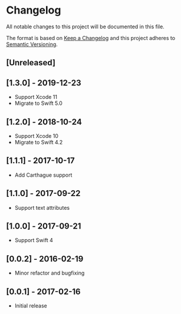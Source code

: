 # Changelog
All notable changes to this project will be documented in this file.

The format is based on [Keep a Changelog](http://keepachangelog.com/en/1.0.0/)
and this project adheres to [Semantic Versioning](http://semver.org/spec/v2.0.0.html).

## [Unreleased]

## [1.3.0] - 2019-12-23

- Support Xcode 11
- Migrate to Swift 5.0

## [1.2.0] - 2018-10-24

- Support Xcode 10
- Migrate to Swift 4.2

## [1.1.1] - 2017-10-17

- Add Carthague support

## [1.1.0] - 2017-09-22

- Support text attributes

## [1.0.0] - 2017-09-21

- Support Swift 4

## [0.0.2] - 2016-02-19

- Minor refactor and bugfixing

## [0.0.1] - 2017-02-16

- Initial release
